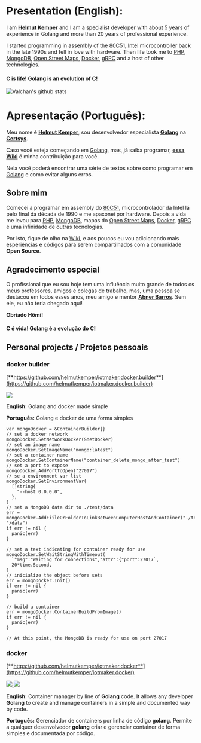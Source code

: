 # Presentation (English):

I am [**Helmut Kemper**](https://www.linkedin.com/in/helmut-kemper-93a5441b/) and I am a specialist developer with about 5 years of experience in Golang and more than 20 years of professional experience.

I started programming in assembly of the [80C51, Intel](https://www.nxp.com/docs/en/data-sheet/8XC51_8XC52.pdf) microcontroller back in the late 1990s and fell in love with hardware. Then life took me to [PHP](https://www.php.net/), [MongoDB](https://www.mongodb.com/), [Open Street Maps](https://www.openstreetmap.org/), [Docker](https://www.docker.com/), [gRPC](https://grpc.io/) and a host of other technologies.

#### **C** is life! **Golang** is an evolution of **C**!

![Valchan's github stats](https://github-readme-stats.vercel.app/api?username=helmutkemper&show_icons=true)

# Apresentação (Português):

Meu nome é [**Helmut Kemper**](https://www.linkedin.com/in/helmut-kemper-93a5441b/), sou desenvolvedor especialista **[Golang](https://golang.org/)** na **[Certsys](https://www.certsys.com.br/)**.

Caso você esteja começando em [Golang](https://golang.org/), mas, já saiba programar, [**essa Wiki**](https://github.com/helmutkemper/golang.solid.kiss.complexity.measure/wiki) é minha contribuição para você.

Nela você poderá encontrar uma série de textos sobre como programar em [Golang](https://golang.org/) e como evitar alguns erros.

## Sobre mim

Comecei a programar em assembly do [80C51](https://www.nxp.com/docs/en/data-sheet/8XC51_8XC52.pdf), microcontrolador da Intel lá pelo final da década de 1990 e me apaxonei por hardware. Depois a vida me levou para [PHP](https://www.php.net/), [MongoDB](https://www.mongodb.com/), mapas do [Open Street Maps](https://www.openstreetmap.org/), [Docker](https://www.docker.com/), [gRPC](https://grpc.io/) e uma infinidade de outras tecnologias.

Por isto, fique de olho na [Wiki](https://github.com/helmutkemper/golang.solid.kiss.complexity.measure/wiki), e aos poucos eu vou adicionando mais esperiências e códigos para serem compartilhados com a comunidade **Open Source**.

## Agradecimento especial

O profissional que eu sou hoje tem uma influência muito grande de todos os meus professores, amigos e colegas de trabalho, mas, uma pessoa se destacou em todos esses anos, meu amigo e mentor [**Abner Barros**](https://www.linkedin.com/in/abner-barros-5b86409/). Sem ele, eu não teria chegado aqui!

**Obriado Hômí!**

#### **C** é vida! **Golang** é a evolução do **C**!

## Personal projects / Projetos pessoais


### docker builder

[**https://github.com/helmutkemper/iotmaker.docker.builder**](https://github.com/helmutkemper/iotmaker.docker.builder)

<p>
  <a href="https://goreportcard.com/report/github.com/helmutkemper/iotmaker.docker.builder">
    <img src="https://goreportcard.com/badge/github.com/helmutkemper/iotmaker.docker.builder">
  </a>
</p>

**English:** Golang and docker made simple

**Português:** Golang e docker de uma forma simples

```golang
var mongoDocker = &ContainerBuilder{}
// set a docker network
mongoDocker.SetNetworkDocker(&netDocker)
// set an image name
mongoDocker.SetImageName("mongo:latest")
// set a container name
mongoDocker.SetContainerName("container_delete_mongo_after_test")
// set a port to expose
mongoDocker.AddPortToOpen("27017")
// se a environment var list
mongoDocker.SetEnvironmentVar(
  []string{
    "--host 0.0.0.0",
  },
)
// set a MongoDB data dir to ./test/data
err = mongoDocker.AddFiileOrFolderToLinkBetweenConputerHostAndContainer("./test/data", "/data")
if err != nil {
  panic(err)
}

// set a text indicating for container ready for use
mongoDocker.SetWaitStringWithTimeout(
  `"msg":"Waiting for connections","attr":{"port":27017`,
  20*time.Second,
)
// inicialize the object before sets
err = mongoDocker.Init()
if err != nil {
  panic(err)
}

// build a container
err = mongoDocker.ContainerBuildFromImage()
if err != nil {
  panic(err)
}

// At this point, the MongoDB is ready for use on port 27017
```

### docker

[**https://github.com/helmutkemper/iotmaker.docker**](https://github.com/helmutkemper/iotmaker.docker)

<p>
  <a href="https://goreportcard.com/report/github.com/helmutkemper/iotmaker.docker">
    <img src="https://goreportcard.com/badge/github.com/helmutkemper/iotmaker.docker">
  </a>
  <a href="https://pkg.go.dev/github.com/helmutkemper/iotmaker.docker/v1.0.0?tab=doc">
    <img src="https://github.com/helmutkemper/iotmaker.docker/blob/master/image/godoc.svg">
  </a>
</p>

**English:** Container manager by line of **Golang** code.
It allows any developer **Golang** to create and manage containers in a simple and documented way by code.

**Português:** Gerenciador de containers por linha de código **golang**.
Permite a qualquer desenvolvedor **golang** criar e gerenciar container de forma simples e documentada por código. 

<!--
**helmutkemper/helmutkemper** is a ✨ _special_ ✨ repository because its `README.md` (this file) appears on your GitHub profile.

Here are some ideas to get you started:

- 🔭 I’m currently working on ...
- 🌱 I’m currently learning ...
- 👯 I’m looking to collaborate on ...
- 🤔 I’m looking for help with ...
- 💬 Ask me about ...
- 📫 How to reach me: ...
- 😄 Pronouns: ...
- ⚡ Fun fact: ...
-->
